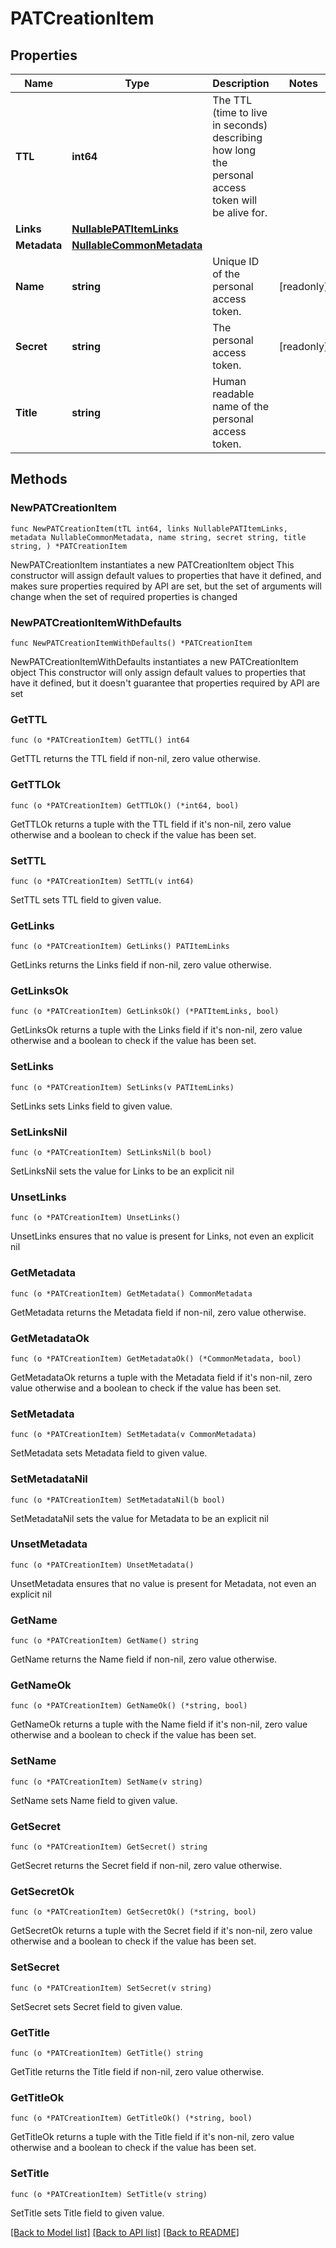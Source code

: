 <!--
Copyright (C) 2020-2025 Arm Limited or its affiliates and Contributors. All rights reserved.
SPDX-License-Identifier: Apache-2.0
-->
# PATCreationItem

## Properties

Name | Type | Description | Notes
------------ | ------------- | ------------- | -------------
**TTL** | **int64** | The TTL (time to live in seconds) describing how long the personal access token will be alive for. | 
**Links** | [**NullablePATItemLinks**](PATItemLinks.md) |  | 
**Metadata** | [**NullableCommonMetadata**](CommonMetadata.md) |  | 
**Name** | **string** | Unique ID of the personal access token. | [readonly] 
**Secret** | **string** | The personal access token. | [readonly] 
**Title** | **string** | Human readable name of the personal access token. | 

## Methods

### NewPATCreationItem

`func NewPATCreationItem(tTL int64, links NullablePATItemLinks, metadata NullableCommonMetadata, name string, secret string, title string, ) *PATCreationItem`

NewPATCreationItem instantiates a new PATCreationItem object
This constructor will assign default values to properties that have it defined,
and makes sure properties required by API are set, but the set of arguments
will change when the set of required properties is changed

### NewPATCreationItemWithDefaults

`func NewPATCreationItemWithDefaults() *PATCreationItem`

NewPATCreationItemWithDefaults instantiates a new PATCreationItem object
This constructor will only assign default values to properties that have it defined,
but it doesn't guarantee that properties required by API are set

### GetTTL

`func (o *PATCreationItem) GetTTL() int64`

GetTTL returns the TTL field if non-nil, zero value otherwise.

### GetTTLOk

`func (o *PATCreationItem) GetTTLOk() (*int64, bool)`

GetTTLOk returns a tuple with the TTL field if it's non-nil, zero value otherwise
and a boolean to check if the value has been set.

### SetTTL

`func (o *PATCreationItem) SetTTL(v int64)`

SetTTL sets TTL field to given value.


### GetLinks

`func (o *PATCreationItem) GetLinks() PATItemLinks`

GetLinks returns the Links field if non-nil, zero value otherwise.

### GetLinksOk

`func (o *PATCreationItem) GetLinksOk() (*PATItemLinks, bool)`

GetLinksOk returns a tuple with the Links field if it's non-nil, zero value otherwise
and a boolean to check if the value has been set.

### SetLinks

`func (o *PATCreationItem) SetLinks(v PATItemLinks)`

SetLinks sets Links field to given value.


### SetLinksNil

`func (o *PATCreationItem) SetLinksNil(b bool)`

 SetLinksNil sets the value for Links to be an explicit nil

### UnsetLinks
`func (o *PATCreationItem) UnsetLinks()`

UnsetLinks ensures that no value is present for Links, not even an explicit nil
### GetMetadata

`func (o *PATCreationItem) GetMetadata() CommonMetadata`

GetMetadata returns the Metadata field if non-nil, zero value otherwise.

### GetMetadataOk

`func (o *PATCreationItem) GetMetadataOk() (*CommonMetadata, bool)`

GetMetadataOk returns a tuple with the Metadata field if it's non-nil, zero value otherwise
and a boolean to check if the value has been set.

### SetMetadata

`func (o *PATCreationItem) SetMetadata(v CommonMetadata)`

SetMetadata sets Metadata field to given value.


### SetMetadataNil

`func (o *PATCreationItem) SetMetadataNil(b bool)`

 SetMetadataNil sets the value for Metadata to be an explicit nil

### UnsetMetadata
`func (o *PATCreationItem) UnsetMetadata()`

UnsetMetadata ensures that no value is present for Metadata, not even an explicit nil
### GetName

`func (o *PATCreationItem) GetName() string`

GetName returns the Name field if non-nil, zero value otherwise.

### GetNameOk

`func (o *PATCreationItem) GetNameOk() (*string, bool)`

GetNameOk returns a tuple with the Name field if it's non-nil, zero value otherwise
and a boolean to check if the value has been set.

### SetName

`func (o *PATCreationItem) SetName(v string)`

SetName sets Name field to given value.


### GetSecret

`func (o *PATCreationItem) GetSecret() string`

GetSecret returns the Secret field if non-nil, zero value otherwise.

### GetSecretOk

`func (o *PATCreationItem) GetSecretOk() (*string, bool)`

GetSecretOk returns a tuple with the Secret field if it's non-nil, zero value otherwise
and a boolean to check if the value has been set.

### SetSecret

`func (o *PATCreationItem) SetSecret(v string)`

SetSecret sets Secret field to given value.


### GetTitle

`func (o *PATCreationItem) GetTitle() string`

GetTitle returns the Title field if non-nil, zero value otherwise.

### GetTitleOk

`func (o *PATCreationItem) GetTitleOk() (*string, bool)`

GetTitleOk returns a tuple with the Title field if it's non-nil, zero value otherwise
and a boolean to check if the value has been set.

### SetTitle

`func (o *PATCreationItem) SetTitle(v string)`

SetTitle sets Title field to given value.



[[Back to Model list]](../README.md#documentation-for-models) [[Back to API list]](../README.md#documentation-for-api-endpoints) [[Back to README]](../README.md)


